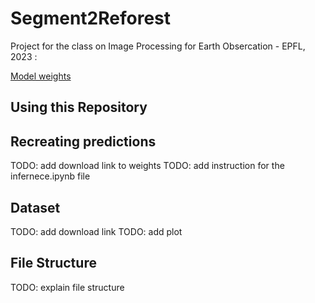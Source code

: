 # Segment2Reforest
Project for the class on Image Processing for Earth Obsercation - EPFL, 2023
 : 
 
[Model weights](https://drive.google.com/file/d/1dhp23CvusZjCRKS8JMdcfMiPAkntjBqh/view?usp=sharing)

## Using this Repository


## Recreating predictions

TODO: add download link to weights
TODO: add instruction for the infernece.ipynb file


## Dataset
TODO: add download link
TODO: add plot


## File Structure

TODO: explain file structure
